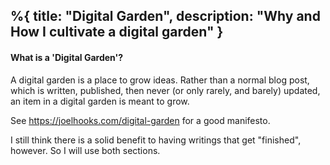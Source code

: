 %{
  title: "Digital Garden",
  description: "Why and How I cultivate a digital garden"
}
---

#### What is a 'Digital Garden'?

A digital garden is a place to grow ideas. Rather than a normal blog post, which is written, published, then never (or only rarely, and barely) updated, an item in a digital garden is meant to grow.

See https://joelhooks.com/digital-garden for a good manifesto.

I still think there is a solid benefit to having writings that get "finished", however. So I will use both sections.

